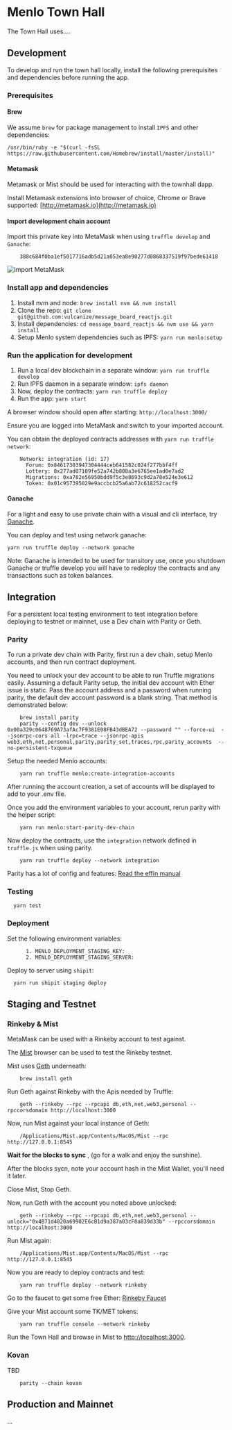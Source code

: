 # Menlo Town Hall

The Town Hall uses....

## Development


To develop and run the town hall locally, install the following prerequisites and
dependencies before running the app.

### Prerequisites

#### Brew

We assume `brew` for package management to install `IPFS` and other dependencies:

    /usr/bin/ruby -e "$(curl -fsSL https://raw.githubusercontent.com/Homebrew/install/master/install)"

#### Metamask

Metamask or Mist should be used for interacting with the townhall dapp.

Install Metamask extensions into browser of choice, Chrome or Brave supported: [http://metamask.io](http://metamask.io)

#### Import development chain account

Import this private key into MetaMask when using `truffle develop` and `Ganache`:

        388c684f0ba1ef5017716adb5d21a053ea8e90277d0868337519f97bede61418

![import MetaMask](https://www.dropbox.com/s/5wwkrvv7yuzi1h7/MetaMaskImport.png?raw=1)

### Install app and dependencies

1. Install nvm and node: `brew install nvm && nvm install`
2. Clone the repo: `git clone git@github.com:vulcanize/message_board_reactjs.git`
3. Install dependencies: `cd message_board_reactjs && nvm use && yarn install`
4. Setup Menlo system dependencies such as IPFS: `yarn run menlo:setup`

### Run the application for development

1. Run a local dev blockchain in a separate window: `yarn run truffle develop`
2. Run IPFS daemon in a separate window: `ipfs daemon`
3. Now, deploy the contracts: `yarn run truffle deploy`
4. Run the app: `yarn start`

A browser window should open after starting: `http://localhost:3000/`

Ensure you are logged into MetaMask and switch to your imported account.

You can obtain the deployed contracts addresses with `yarn run truffle network`:

        Network: integration (id: 17)
          Forum: 0x84617303947304444ceb641582c024f277bbf4ff
          Lottery: 0x277ad07109fe52a742b808a3e6765ee1ad0e7ad2
          Migrations: 0xa782e56950bdd9f5c3e8693c9d2a78e524e3e612
          Token: 0x01c957395029e9accbcb25a6ab72c618252cacf9


#### Ganache

For a light and easy to use private chain with a visual and cli interface,
try [Ganache](http://truffleframework.com/ganache/).

You can deploy and test using network ganache:

    yarn run truffle deploy --network ganache

Note: Ganache is intended to be used for transitory use, once you shutdown Ganache or truffle develop
you will have to redeploy the contracts and any transactions such as token balances.

## Integration

For a persistent local testing environment to test integration before deploying to
testnet or mainnet, use a Dev chain with Parity or Geth.

### Parity

To run a private dev chain with Parity, first run a dev chain, setup Menlo accounts, and then
run contract deployment.

You need to unlock your dev account to be able to run Truffle migrations easily.
Assuming a default Parity setup, the initial dev account with Ether issue is static.
Pass the account address and a password when running parity, the default dev account password is a blank string.
That method is demonstrated below:

        brew install parity
        parity --config dev --unlock 0x00a329c0648769A73afAc7F9381E08FB43dBEA72 --password "" --force-ui  --jsonrpc-cors all -lrpc=trace --jsonrpc-apis web3,eth,net,personal,parity,parity_set,traces,rpc,parity_accounts  --no-persistent-txqueue

Setup the needed Menlo accounts:

        yarn run truffle menlo:create-integration-accounts

After running the account creation, a set of accounts will be displayed to
add to your .env file.

Once you add the environment variables to your account, rerun parity with the
helper script:

        yarn run menlo:start-parity-dev-chain

Now deploy the contracts, use the `integration` network defined in `truffle.js` when using parity.

        yarn run truffle deploy --network integration

Parity has a lot of config and features: [Read the effin manual](https://wiki.parity.io/Private-development-chain)

### Testing

      yarn test


### Deployment

Set the following environment variables:

          1. MENLO_DEPLOYMENT_STAGING_KEY:
          2. MENLO_DEPLOYMENT_STAGING_SERVER:

Deploy to server using `shipit`:

      yarn run shipit staging deploy

## Staging and Testnet

### Rinkeby & Mist

MetaMask can be used with a Rinkeby account to test against.

The [Mist](https://github.com/ethereum/mist/releases) browser can be used to test the Rinkeby testnet.

Mist uses [Geth](https://github.com/ethereum/go-ethereum) underneath:

        brew install geth

Run Geth against Rinkeby with the Apis needed by Truffle:

        geth --rinkeby --rpc --rpcapi db,eth,net,web3,personal --rpccorsdomain http://localhost:3000

Now, run Mist against your local instance of Geth:

        /Applications/Mist.app/Contents/MacOS/Mist --rpc http://127.0.0.1:8545

**Wait for the blocks to sync** , (go for a walk and enjoy the sunshine).

After the blocks sycn, note your account hash in the Mist Wallet, you'll need it later.

Close Mist, Stop Geth.

Now, run Geth with the account you noted above unlocked:

        geth --rinkeby --rpc --rpcapi db,eth,net,web3,personal --unlock="0x4B71d4020a69902E6cB1d9a387a03cF0a839d33b" --rpccorsdomain http://localhost:3000

Run Mist again:

        /Applications/Mist.app/Contents/MacOS/Mist --rpc http://127.0.0.1:8545

Now you are ready to deploy contracts and test:

        yarn run truffle deploy --network rinkeby

Go to the faucet to get some free Ether: [Rinkeby Faucet](https://faucet.rinkeby.io/)

Give your Mist account some TK/MET tokens:

        yarn run truffle console --network rinkeby

Run the Town Hall and browse in Mist to [http://localhost:3000](http://localhost:3000).

### Kovan

TBD

        parity --chain kovan

## Production and Mainnet

...
